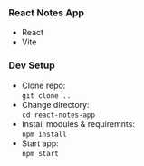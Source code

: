 ### React Notes App
- React
- Vite

### Dev Setup
- Clone repo:  
    ``
    git clone ..
    ``
- Change directory:  
    ``
    cd react-notes-app
    ``
- Install modules & requiremnts:  
    ``
    npm install
    ``
- Start app:  
``
npm start
``